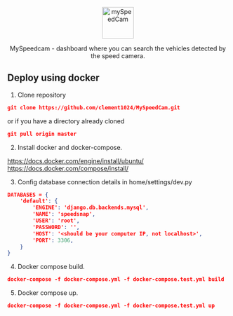 <p align="center">
  <p align="center">
    <a href="https://justdjango.com/?utm_source=github&utm_medium=logo" target="_blank">
      <img src="https://user-images.githubusercontent.com/58422477/102029022-e8df6580-3dbd-11eb-9954-019ff2767884.png" alt="mySpeedCam" height="72">
    </a>
  </p>
  <p align="center">
    MySpeedcam - dashboard where you can search the vehicles detected by the speed camera.
  </p>
</p>

## Deploy using docker

1. Clone repository

```json
git clone https://github.com/clement1024/MySpeedCam.git
```

or if you have a directory already cloned

```json
git pull origin master
```

2. Install docker and docker-compose.

https://docs.docker.com/engine/install/ubuntu/
https://docs.docker.com/compose/install/


3. Config database connection details in home/settings/dev.py

```json
DATABASES = {
    'default': {
        'ENGINE': 'django.db.backends.mysql',
        'NAME': 'speedsnap',
        'USER': 'root',
        'PASSWORD': '',
        'HOST': '<should be your computer IP, not localhost>',
        'PORT': 3306,
    }
}
```


4. Docker compose build.

```json
docker-compose -f docker-compose.yml -f docker-compose.test.yml build
```

5. Docker compose up.

```json
docker-compose -f docker-compose.yml -f docker-compose.test.yml up
```

